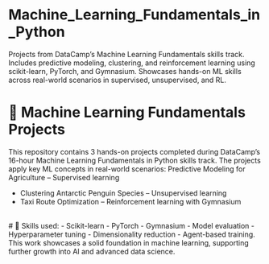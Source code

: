 # Machine_Learning_Fundamentals_in_Python
Projects from DataCamp’s Machine Learning Fundamentals skills track. Includes predictive modeling, clustering, and reinforcement learning using scikit-learn, PyTorch, and Gymnasium. Showcases hands-on ML skills across real-world scenarios in supervised, unsupervised, and RL.
<br>
# 🧠 Machine Learning Fundamentals Projects
This repository contains 3 hands-on projects completed during DataCamp’s 16-hour Machine Learning Fundamentals in Python skills track. The projects apply key ML concepts in real-world scenarios:
Predictive Modeling for Agriculture – Supervised learning
- Clustering Antarctic Penguin Species – Unsupervised learning
- Taxi Route Optimization – Reinforcement learning with Gymnasium
<br>
# 📌 Skills used: 
- Scikit-learn 
- PyTorch
- Gymnasium
- Model evaluation
- Hyperparameter tuning
- Dimensionality reduction
- Agent-based training.
<br>
This work showcases a solid foundation in machine learning, supporting further growth into AI and advanced data science. 
